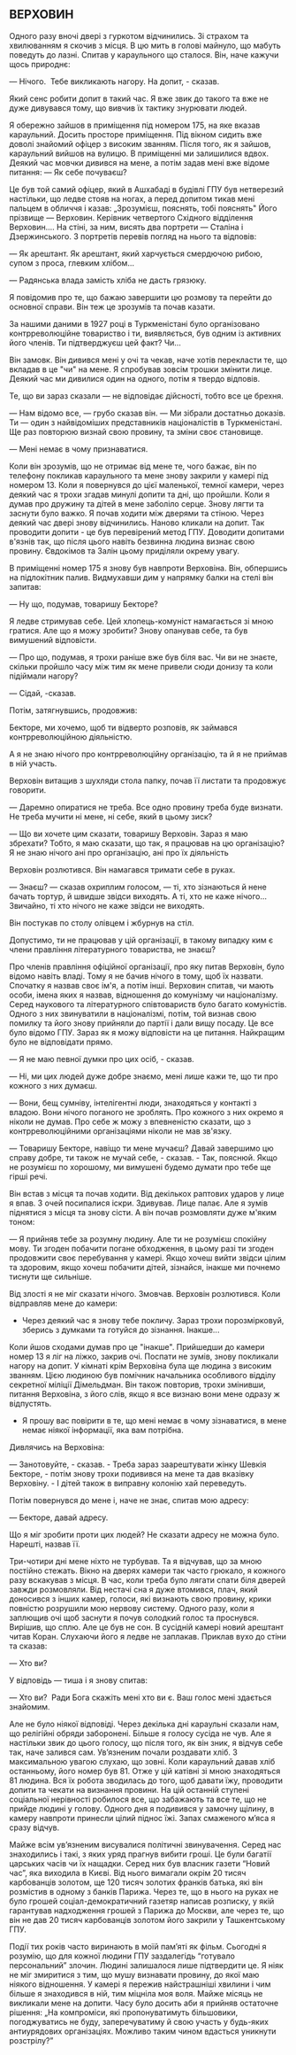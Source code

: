 ## ВЕРХОВИН

Одного разу вночі двері з гуркотом відчинились.
Зі страхом та хвилюванням я скочив з місця.
В цю мить в голові майнуло, що мабуть поведуть до лазні.
Спитав у караульного що сталося.
Він, наче кажучи щось природнє:

— Нічого.
 Тебе викликають нагору.
На допит, - сказав.

Який сенс робити допит в такий час.
Я вже звик до такого та вже не дуже дивувався тому, що вивчив їх тактику знурювати людей.

Я обережно зайшов в приміщення під номером 175, на яке вказав караульний.
Досить просторе приміщення.
Під вікном сидить вже доволі знайомий офіцер з високим званням.
Після того, як я зайшов, караульний вийшов на вулицю.
В приміщенні ми залишилися вдвох.
Деякий час мовчки дивився на мене, а потім задав мені вже відоме питання:
— Як себе почуваєш?

Це був той самий офіцер, який в Ашхабаді в будівлі ГПУ був нетверезий настільки, що ледве стояв на ногах, а перед допитом тикав мені пальцем в обличчя і казав: „Зрозумієш, пояснять, тобі пояснять"
Його прізвище — Верховин.
Керівник четвертого Східного відділення Верховин....
На стіні, за ним, висять два портрети — Сталіна і Дзержинського.
З портретів перевів погляд на нього та відповів:

— Як арештант.
Як арештант, який харчується смердючою рибою, супом з проса, глевким хлібом...

— Радянська влада замість хліба не дасть грязюку.

Я повідомив про те, що бажаю завершити цю розмову та перейти до основної справи.
Він теж це зрозумів та почав казати.

За нашими даними в 1927 році в Туркменістані було організовано контрреволюційне товариство і ти, виявляється, був одним із активних його членів.
Ти підтверджуєш цей факт?
Чи...

Він замовк.
Він дивився мені у очі та чекав, наче хотів перекласти те, що вкладав в це "чи" на мене.
Я спробував зовсім трошки змінити лице.
Деякий час ми дивилися один на одного, потім я твердо відповів.

Те, що ви зараз сказали — не відповідає дійсності, тобто все це брехня.

— Нам відомо все, — грубо сказав він. — Ми зібрали достатньо доказів.
Ти — один з найвідоміших представників націоналістів в Туркменістані.
Ще раз повторюю визнай свою провину, та зміни своє становище.

— Мені немає в чому признаватися.

Коли він зрозумів, що не отримає від мене те, чого бажає, він по телефону покликав караульного та мене знову закрили у камері під номером 13.
Коли я повернувся до цієї маленької, темної камери, через деякий час я трохи згадав минулі допити та дні, що пройшли.
Коли я думав про дружину та дітей в мене заболіло серце.
Знову лягти та заснути було важко.
Я почав ходити між дверями та стіною.
Через деякий час двері знову відчинились.
Наново кликали на допит.
Так проводити допити - це був перевірений метод ГПУ.
Доводити допитами в'язнів так, що після цього навіть безвинна людина визнає свою провину.
Євдокімов та Залін цьому приділяли окрему увагу.

В приміщенні номер 175 я знову був навпроти Верховіна.
Він, обпершись на підлокітник палив.
Видмухавши дим у напрямку балки на стелі він запитав:

— Ну що, подумав, товаришу Бекторе?

Я ледве стримував себе.
Цей хлопець-комуніст намагається зі мною гратися.
Але що я можу зробити?
Знову опанував себе, та був вимушений відповісти.

— Про що, подумав, я трохи раніше вже був біля вас.
Чи ви не знаєте, скільки пройшло часу між тим як мене привели сюди донизу та коли підіймали нагору?

— Сідай, -сказав.

Потім, затягнувшись, продовжив:

Бекторе, ми хочемо, щоб ти відверто розповів, як займався контрреволюційною діяльністю.

А я не знаю нічого про контрреволюційну організацію, та й я не приймав в ній участь.

Верховін витащив з шухляди стола папку, почав її листати та продовжує говорити.

— Даремно опиратися не треба.
Все одно провину треба буде визнати.
Не треба мучити ні мене, ні себе, який в цьому зиск?

— Що ви хочете цим сказати, товаришу Верховін.
Зараз я маю збрехати?
Тобто, я маю сказати, що так, я працював на цю організацію?
Я не знаю нічого ані про організацію, ані про їх діяльність

Верховін розлютився.
Він намагався тримати себе в руках.

— Знаєш? — сказав охриплим голосом, — ті, хто зізнаються й нене бачать тортур, й швидше звідси виходять.
А ті, хто не каже нічого...
Звичайно, ті хто нічого не каже звідси не виходять.

Він постукав по столу олівцем і жбурнув на стіл.

Допустимо, ти не працював у цій організації, в такому випадку ким є члени правління літературного товариства, не знаєш?

Про членів правління офіційної організації, про яку питав Верховін, було відомо навіть владі.
Тому я не бачив нічого в тому, щоб їх назвати.
Спочатку я назвав своє ім'я, а потім інші.
Верховин спитав, чи мають особи, імена яких я назвав, відношення до комунізму чи націоналізму.
Серед наукового та літературного співтовариств було багато комуністів.
Одного з них звинуватили в націоналізмі, потім, той визнав свою помилку та його знову прийняли до партії і дали вищу посаду.
Це все було відомо ГПУ.
Зараз як я можу відповісти на це питання.
Найкращим було не відповідати прямо.

— Я не маю певної думки про цих осіб, - сказав.

— Ні, ми цих людей дуже добре знаємо, мені лише кажи те, що ти про кожного з них думаєш.

— Вони, бещ сумніву, інтелігентні люди, знаходяться у контакті з владою.
Вони нічого поганого не зроблять.
Про кожного з них окремо я ніколи не думав.
Про себе ж можу з впевненістю сказати, що з контрреволюційними організаціями ніколи не мав зв'язку.

— Товаришу Бекторе, навіщо ти мене мучаєш?
Давай завершимо цю справу добре, ти також не мучай себе, - сказав. - Так, пояснюй.
Якщо не розумієш по хорошому, ми вимушені будемо думати про тебе ще гірші речі.

Він встав з місця та почав ходити.
Від декількох раптових ударов у лице я впав.
З очей посипалися іскри.
Здивував.
Лице палає.
Але я зумів піднятися з місця та знову сісти.
А він почав розмовляти дуже м'яким тоном:

— Я прийняв тебе за розумну людину.
Але ти не розумієш спокійну мову.
Ти згоден побачити погане обходження, в цьому разі ти згоден продовжити своє перебування у камері.
Якщо хочеш вийти звідси цілим та здоровим, якщо хочеш побачити дітей, зізнайся, інакше ми почнемо тиснути ще сильніше.

Від злості я не міг сказати нічого.
Змовчав.
Верховін розлютився.
Коли відправляв мене до камери:

- Через деякий час я знову тебе покличу.
Зараз трохи порозмірковуй, зберись з думками та готуйся до зізнання. Інакше...


Коли йшов сходами думав про це "інакше".
Прийшедши до камери номер 13 я ліг на ліжко, закрив очі.
Поспати не зумів, знову покликали нагору на допит.
У кімнаті крім Верховіна була ще людина з високим званням.
Цією людиною був помічник начальника особливого відділу секретної міліції Дімельдман.
Він також повторив, трохи змінивши, питання Верховіна, з його слів, якщо я все визнаю вони мене одразу ж відпустять.

- Я прошу вас повірити в те, що мені немає в чому зізнаватися, в мене немає ніякої інформації, яка вам потрібна.

Дивлячись на Верховіна:

— Занотовуйте, - сказав. - Треба зараз заарештувати жінку Шевкія Бекторе, - потім знову трохи подивився на мене та дав вказівку Верховіну. - І дітей також в виправну колонію хай переведуть.

Потім повернувся до мене і, наче не знає, спитав мою адресу:

— Бекторе, давай адресу.

Що я міг зробити проти цих людей?
Не сказати адресу не можна було.
Нарешті, назвав її.

Три-чотири дні мене ніхто не турбував.
Та я відчував, що за мною постійно стежать.
Вікно на дверях камери так часто грюкало, я кожного разу вскакував з місця.
В час, коли треба було лягати спати біля дверей завжди розмовляли.
Від нестачі сна я дуже втомився, плач, який доносився з інших камер, голоси, які визнають свою провину, крики повністю розрушили мою нервову систему.
Одного разу, коли я заплющив очі щоб заснути я почув солодкий голос та проснувся.
Вирішив, що сплю.
Але це був не сон.
В сусідній камері новий арештант читав Коран.
Слухаючи його я ледве не заплакав.
Приклав вухо до стіни та сказав:

— Хто ви?

У відповідь — тиша і я знову спитав:

— Хто ви? 
Ради Бога скажіть мені хто ви є.
Ваш голос мені здається знайомим.

Але не було ніякої відповіді.
Через декілька дні караульні сказали нам, що релігійні обряди заборонені.
Більше я голосу сусіда не чув.
Але я настільки звик до цього голосу, що після того, як він зник, я відчув себе так, наче залився сам.
Ув’язненим почали роздавати хліб.
З максимальною увагою слухаю, що зовні.
Коли караульний давав хліб останньому, його номер був 81.
Отже у цій катівні зі мною знаходяться 81 людина.
Вся їх робота зводилась до того, щоб давати їжу, проводити допити та чекати на визнання провини.
На цій останній ступені соціальної нерівності робилося все, що забажають та все те, що не прийде людині у голову.
Одного дня я подивився у замочну щілину, в камеру навпроти принесли цілий піднос їжі.
Запах смаженого м’яса я сразу відчув.

Майже всім ув’язненим висувалися політичні звинувачення.
Серед нас знаходились і такі, з яких уряд прагнув вибити гроші.
Це були багатії царських часів чи їх нащадки.
Серед них був власник газети “Новий час”, яка виходила в Києві.
Від нього вимагали окрім 20 тисяч карбованців золотом, ще 120 тисяч золотих франків батька, які він розмістив в одному з банків Парижа.
Через те, що в нього на руках не було грошей соціал-демократичний газетяр написав розписку, у якій гарантував надходження грошей з Парижа до Москви, але через те, що він не дав 20 тисяч карбованців золотом його закрили у Ташкентському ГПУ.

Події тих років часто виринають в моїй пам’яті як фільм.
Сьогодні я розумію, що для кожної людини ГПУ заздалегідь “готувало персональний” злочин.
Людині залишалося лише підтвердити це.
Я ніяк не міг змиритися з тим, що мушу визнавати провину, до якої маю ніякого відношення.
У камері я пережив найстрашніші хвилини і чим більше я знаходився в ній, тим міцніла моя воля.
Майже місяць не викликали мене на допити.
Часу було досить аби я прийняв остаточне рішення: „На компроміси, які пропонуватимуть більшовики, погоджуватись не буду, заперечуватиму й свою участь у будь-яких антиурядових організаціях.
Можливо таким чином вдасться уникнути розстрілу?”
